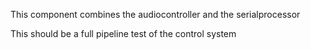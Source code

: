 This component combines the audiocontroller and the serialprocessor

This should be a full pipeline test of the control system
